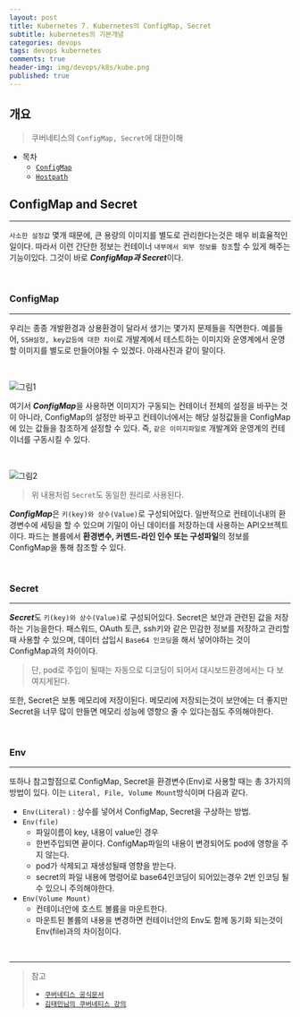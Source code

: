 ```yaml
---
layout: post
title: Kubernetes 7. Kubernetes의 ConfigMap, Secret
subtitle: kubernetes의 기본개념
categories: devops
tags: devops kubernetes
comments: true
header-img: img/devops/k8s/kube.png
published: true
---
```


## 개요
> 쿠버네티스의 `ConfigMap, Secret`에 대한이해
  
- 목차
	- [`ConfigMap`](#configmap)
	- [`Hostpath`](#secret)
  
## ConfigMap and Secret
---
`사소한 설정값` 몇개 때문에, 큰 용량의 이미지를 별도로 관리한다는것은 매우 비효율적인일이다. 따라서 이런 간단한 정보는 컨테이너 `내부에서 외부 정보를 참조`할 수 있게 해주는 기능이있다. 그것이 바로 ***ConfigMap과 Secret***이다.

<br>

### ConfigMap

---
우리는 종종 개발환경과 상용환경이 달라서 생기는 몇가지 문제들을 직면한다. 예를들어, `SSH설정, key값등에 대한 차이`로 개발계에서 테스트하는 이미지와 운영계에서 운영할 이미지를 별도로 만들어야될 수 있겠다. 아래사진과 같이 말이다.

<br>

![그림1](https://cdn.jsdelivr.net/gh/zunoxi/zunoxi.github.io/assets/img/devops/k8s/configmap/1.jpeg)


여기서 ***ConfigMap***을 사용하면 이미지가 구동되는 컨테이너 전체의 설정을 바꾸는 것이 아니라, ConfigMap의 설정만 바꾸고 컨테이너에서는 해당 설정값들을 ConfigMap에 있는 값들을 참조하게 설정할 수 있다. 즉, `같은 이미지파일로` 개발계와 운영계의 컨테이너를 구동시킬 수 있다. 

<br>

![그림2](https://cdn.jsdelivr.net/gh/zunoxi/zunoxi.github.io/assets/img/devops/k8s/configmap/2.jpeg)


> 위 내용처럼 `Secret`도 동일한 원리로 사용된다.
> 
***ConfigMap***은 `키(key)와 상수(Value)`로 구성되어있다. 일반적으로 컨테이너내의 환경변수에 세팅을 할 수 있으며 기밀이 아닌 데이터를 저장하는데 사용하는 API오브젝트이다. 파드는 볼륨에서 **환경변수, 커멘드-라인 인수 또는 구성파일**의 정보를 ConfigMap을 통해 참조할 수 있다.

<br>

### Secret

---

***Secret***도 `키(key)와 상수(Value)`로 구성되어있다. Secret은 보안과 관련된 값을 저장하는 기능을한다. 패스워드, OAuth 토큰, ssh키와 같은 민감한 정보를 저장하고 관리할때 사용할 수 있으며, 데이터 삽입시 `Base64 인코딩`을 해서 넣어야하는 것이 ConfigMap과의 차이이다. 

> 단, pod로 주입이 될때는 자동으로 디코딩이 되어서 대시보드환경에서는 다 보여지게된다.

또한, Secret은 보통 메모리에 저장이된다. 메모리에 저장되는것이 보안에는 더 좋지만 Secret을 너무 많이 만들면 메모리 성능에 영향으 줄 수 있다는점도 주의해야한다.

<br>

### Env

___

또하나 참고할점으로 ConfigMap, Secret을 환경변수(Env)로 사용할 때는 총 3가지의 방법이 있다. 이는 `Literal, File, Volume Mount`방식이며 다음과 같다.

- `Env(Literal)` : 상수를 넣어서 ConfigMap, Secret을 구상하는 방법.
- `Env(file)`
  - 파일이름이 key, 내용이 value인 경우
  - 한번주입되면 끝이다. ConfigMap파일의 내용이 변경되어도 pod에 영향을 주지 않는다.
  - pod가 삭제되고 재생성될때 영향을 받는다.
  - secret의 파일 내용에 명령어로 base64인코딩이 되어있는경우 2번 인코딩 될 수 있으니 주의해야한다.
- `Env(Volume Mount)`
  - 컨테이너안에 호스트 볼륨을 마운트한다.
  - 마운트된 볼륨의 내용을 변경하면 컨테이너안의 Env도 함께 동기화 되는것이 Env(file)과의 차이점이다.

<br>

---
> 참고
> - [`쿠버네티스 공식문서`](https://kubernetes.io/ko/docs/concepts/configuration/secret/)
> - [`김태민님의 쿠버네티스 강의`](https://www.inflearn.com/course/%EC%BF%A0%EB%B2%84%EB%84%A4%ED%8B%B0%EC%8A%A4-%EA%B8%B0%EC%B4%88#)